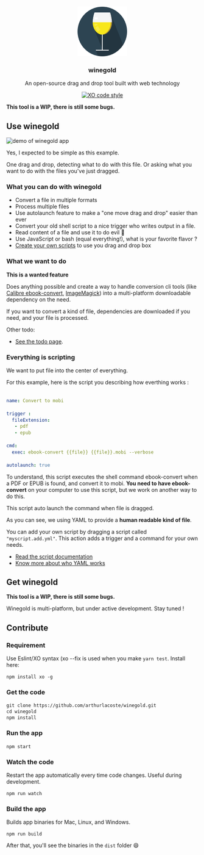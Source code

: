 <p align="center">
  <img src="src/assets/img/logo.svg" height="130">
  <h3 align="center">winegold</h3>
  <p align="center">An open-source drag and drop tool built with web technology<p>
  <p align="center"><a href="https://github.com/sindresorhus/xo"><img src="https://img.shields.io/badge/code_style-XO-5ed9c7.svg" alt="XO code style"></a></p>
</p>

**This tool is a WIP, there is still some bugs.**

## Use winegold

![demo of winegold app](src/assets/img/demo.gif)

Yes, I expected to be simple as this example.

One drag and drop, detecting what to do with this file. Or asking what you want to do with the files you've just dragged.

### What you can do with winegold

- Convert a file in multiple formats
- Process multiple files
- Use autolaunch feature to make a "one move drag and drop" easier than ever
- Convert your old shell script to a nice trigger who writes output in a file.
- Read content of a file and use it to do evil :see_no_evil:
- Use JavaScript or bash (equal everything!), what is your favorite flavor ?
- [Create your own scripts](docs/scripts.md) to use you drag and drop box

### What we want to do

**This is a wanted feature**

Does anything possible and create a way to handle conversion cli tools (like [Calibre ebook-convert](ebook-convert), [ImageMagick](https://github.com/ImageMagick/ImageMagick)) into a multi-platform downloadable dependency on the need.

If you want to convert a kind of file, dependencies are downloaded if you need, and your file is processed.

Other todo:

- [See the todo page](docs/todo.md).

### Everything is scripting

We want to put file into the center of everything.

For this example, here is the script you describing how everthing works :

```yaml

name: Convert to mobi

trigger :
  fileExtension:
   - pdf
   - epub

cmd:
  exec: ebook-convert {{file}} {{file}}.mobi --verbose

autolaunch: true

```

To understand, this script executes the shell command ebook-convert when a PDF or EPUB is found, and convert it to mobi. **You need to have ebook-convert** on your computer to use this script, but we work on another way to do this.

This script auto launch the command when file is dragged.

As you can see, we using YAML to provide a **human readable  kind of file**.

You can add your own script by dragging a script called `"myscript.add.yml"`. This action adds a trigger and a command for your own needs.

- [Read the script documentation](docs/scripts.md)
- [Know more about who YAML works](https://yaml.irz.fr)
## Get winegold

**This tool is a WIP, there is still some bugs.**

Winegold is multi-platform, but under active development. Stay tuned !

## Contribute

### Requirement

Use Eslint/XO syntax (xo --fix is used when you make `yarn test`. Install here:

```
npm install xo -g
```

### Get the code

```
git clone https://github.com/arthurlacoste/winegold.git
cd winegold
npm install
```

### Run the app

```
npm start
```

### Watch the code

Restart the app automatically every time code changes. Useful during development.

```
npm run watch
```
### Build the app

Builds app binaries for Mac, Linux, and Windows.

```
npm run build
```

After that, you'll see the binaries in the `dist` folder :smile:
